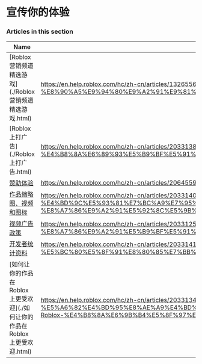 # 宣传你的体验  
### Articles in this section
Name|URL
-|-
[Roblox 营销频道精选游戏](./Roblox 营销频道精选游戏.html) |https://en.help.roblox.com/hc/zh-cn/articles/13265567553812-Roblox-%E8%90%A5%E9%94%80%E9%A2%91%E9%81%93%E7%B2%BE%E9%80%89%E6%B8%B8%E6%88%8F
[Roblox 上打广告](./Roblox 上打广告.html) |https://en.help.roblox.com/hc/zh-cn/articles/203313840-Roblox-%E4%B8%8A%E6%89%93%E5%B9%BF%E5%91%8A
[赞助体验](./赞助体验.html) |https://en.help.roblox.com/hc/zh-cn/articles/206455923-%E8%B5%9E%E5%8A%A9%E4%BD%93%E9%AA%8C
[作品缩略图、视频和图标](./作品缩略图、视频和图标.html) |https://en.help.roblox.com/hc/zh-cn/articles/203314060-%E4%BD%9C%E5%93%81%E7%BC%A9%E7%95%A5%E5%9B%BE-%E8%A7%86%E9%A2%91%E5%92%8C%E5%9B%BE%E6%A0%87
[视频广告政策](./视频广告政策.html) |https://en.help.roblox.com/hc/zh-cn/articles/203312520-%E8%A7%86%E9%A2%91%E5%B9%BF%E5%91%8A%E6%94%BF%E7%AD%96
[开发者统计资料](./开发者统计资料.html) |https://en.help.roblox.com/hc/zh-cn/articles/203314110-%E5%BC%80%E5%8F%91%E8%80%85%E7%BB%9F%E8%AE%A1%E8%B5%84%E6%96%99
[如何让你的作品在 Roblox 上更受欢迎](./如何让你的作品在 Roblox 上更受欢迎.html) |https://en.help.roblox.com/hc/zh-cn/articles/203313420-%E5%A6%82%E4%BD%95%E8%AE%A9%E4%BD%A0%E7%9A%84%E4%BD%9C%E5%93%81%E5%9C%A8-Roblox-%E4%B8%8A%E6%9B%B4%E5%8F%97%E6%AC%A2%E8%BF%8E